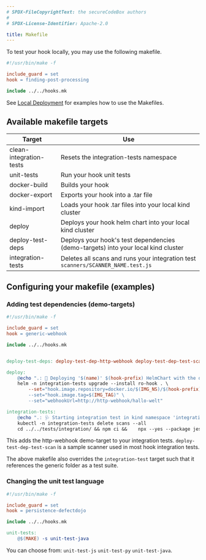 ```yaml
---
# SPDX-FileCopyrightText: the secureCodeBox authors
#
# SPDX-License-Identifier: Apache-2.0

title: Makefile
---
```


To test your hook locally, you may use the following makefile.


```makefile
#!/usr/bin/make -f

include_guard = set
hook = finding-post-processing

include ../../hooks.mk
```

See [Local Deployment](/docs/contributing/local-deployment) for examples how to use the Makefiles.

## Available makefile targets

| Target | Use |
| --- | --- |
| clean-integration-tests | Resets the integration-tests namespace |
| unit-tests | Run your hook unit tests |
| docker-build | Builds your hook |
| docker-export | Exports your hook into a .tar file |
| kind-import | Loads your hook .tar files into your local kind cluster |
| deploy | Deploys your hook helm chart into your local kind cluster |
| deploy-test-deps | Deploys your hook's test dependencies (demo-targets) into your local kind cluster |
| integration-tests | Deletes all scans and runs your integration test `scanners/SCANNER_NAME.test.js` |

## Configuring your makefile (examples)

### Adding test dependencies (demo-targets)

```makefile
#!/usr/bin/make -f

include_guard = set
hook = generic-webhook

include ../../hooks.mk


deploy-test-deps: deploy-test-dep-http-webhook deploy-test-dep-test-scan

deploy:
	@echo ".: 💾 Deploying '$(name)' $(hook-prefix) HelmChart with the docker tag '$(IMG_TAG)' into kind namespace 'integration-tests'."
	helm -n integration-tests upgrade --install ro-hook . \
		--set="hook.image.repository=docker.io/$(IMG_NS)/$(hook-prefix)-$(name)" \
		--set="hook.image.tag=$(IMG_TAG)" \
		--set="webhookUrl=http://http-webhook/hallo-welt"

integration-tests:
	@echo ".: 🩺 Starting integration test in kind namespace 'integration-tests'."
	kubectl -n integration-tests delete scans --all
	cd ../../tests/integration/ && npm ci &&	npx --yes --package jest@$(JEST_VERSION) jest --verbose --ci --colors --coverage --passWithNoTests generic/read-only-write-hook.test.js

```

This adds the http-webhook demo-target to your integration tests. 
`deploy-test-dep-test-scan` is a sample scanner used in most hook integration tests.

The above makefile also overrides the `integration-test` target such that it references the generic folder as a test suite.

### Changing the unit test language

```makefile
#!/usr/bin/make -f

include_guard = set
hook = persistence-defectdojo

include ../../hooks.mk

unit-tests:
	@$(MAKE) -s unit-test-java
```

You can choose from: `unit-test-js` `unit-test-py` `unit-test-java`.

